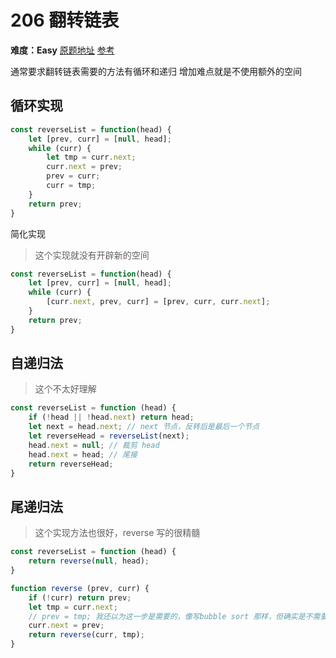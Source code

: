 # 206 翻转链表

**难度：Easy**
[原题地址](https://leetcode-cn.com/problems/reverse-linked-list)
[参考](https://leetcode-cn.com/problems/reverse-linked-list/solution/js-san-chong-jie-fa-di-gui-wei-di-gui-die-dai-by-n/)

通常要求翻转链表需要的方法有循环和递归
增加难点就是不使用额外的空间

## 循环实现
```js
const reverseList = function(head) {
    let [prev, curr] = [null, head];
    while (curr) {
        let tmp = curr.next;
        curr.next = prev;
        prev = curr;
        curr = tmp;
    }
    return prev;
}
```

简化实现
> 这个实现就没有开辟新的空间
```js
const reverseList = function(head) {
    let [prev, curr] = [null, head];
    while (curr) {
        [curr.next, prev, curr] = [prev, curr, curr.next];
    }
    return prev;
}
```

## 自递归法
> 这个不太好理解
```js
const reverseList = function (head) {
    if (!head || !head.next) return head;
    let next = head.next; // next 节点，反转后是最后一个节点
    let reverseHead = reverseList(next);
    head.next = null; // 裁剪 head
    head.next = head; // 尾接
    return reverseHead;
}
```

## 尾递归法
> 这个实现方法也很好，reverse 写的很精髓
```js
const reverseList = function (head) {
    return reverse(null, head);
}

function reverse (prev, curr) {
    if (!curr) return prev;
    let tmp = curr.next;
    // prev = tmp; 我还以为这一步是需要的，像写bubble sort 那样，但确实是不需要的
    curr.next = prev;
    return reverse(curr, tmp);
}
```
